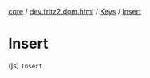 [core](../../index.md) / [dev.fritz2.dom.html](../index.md) / [Keys](index.md) / [Insert](./-insert.md)

# Insert

(js) `Insert`